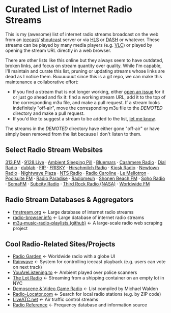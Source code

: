 # Curated List of Internet Radio Streams

This is my (awesome) list of internet radio streams
broadcast on the web from an [icecast](https://icecast.org)/
[shoutcast](https://www.shoutcast.com) server
or via [HLS](https://en.wikipedia.org/wiki/HTTP_Live_Streaming)
or [DASH](https://en.wikipedia.org/wiki/Dynamic_Adaptive_Streaming_over_HTTP)
or whatever.
These streams can be played by many media players
(e.g. [VLC](https://www.videolan.org))
or played by opening the stream URL directly in a web browser.

There are other lists like this online
but they always seem to have outdated, broken links,
and focus on stream quantity over quality.
While I'm capable, I'll maintain and curate this list,
pruning or updating streams whose links are dead as I notice them.
Buuuuuuut since this is a git repo, 
we can make this maintenance a collaborative effort:

  - If you find a stream that is not longer working, either 
  [open an issue](https://github.com/mikepierce/internet-radio-streams/issues) for it
  or just go ahead and fix it: find a working stream URL, 
  add it to the top of the corresponding m3u file, and make a pull request.
  If a stream looks indefinitely "off-air", 
  move the corresponding m3u file to the _DEMOTED_ directory and make a pull request.
  - If you'd like to suggest a stream to be added to the list,
  [let me know](https://github.com/mikepierce/internet-radio-streams/discussions/categories/station-suggestions).

The streams in the _DEMOTED_ directory have either gone "off-air"
or have simply been removed from the list because I don't listen to them.

## Select Radio Stream Websites

[313.FM](https://www.313.fm)
 · [9128.Live](https://9128.live)
 · [Ambient Sleeping Pill](https://ambientsleepingpill.com)
 · [Bluemars](http://echoesofbluemars.org) 
 · [Cashmere Radio](https://cashmereradio.com) 
 · [Dial Radio](https://dialradio.live)
 · [dublab](https://www.dublab.com) 
 · [FIP](https://www.fip.fr) 
 · [FRISKY](https://www.friskyradio.com) 
 · [Hirschmilch Radio](https://hirschmilch.de)
 · [Kiosk Radio](https://kioskradio.com) 
 · [Newtown Radio](https://newtownradio.com) 
 · [Nightwave Plaza](https://plaza.one) 
 · [NTS Radio](https://www.nts.live) 
 · [Radio Caroline](https://www.radiocaroline.co.uk) 
 · [Le Mellotron](https://www.lemellotron.com) 
 · [Poolsuite FM](https://poolsuite.net) 
 · [Radio Paradise](https://radioparadise.com) 
 · [Radiomeuh](https://www.radiomeuh.com) 
 · [Shonen Beach FM](https://www.beachfm.co.jp) 
 · [Soho Radio](https://sohoradiolondon.com) 
 · [SomaFM](https://somafm.com/) 
 · [Subcity Radio](https://subcity.org) 
 · [Third Rock Radio (NASA)](https://thirdrockradio.net) 
 · [Worldwide FM](https://worldwidefm.net) 

## Radio Stream Databases & Aggregators

  - [fmstream.org](https://fmstream.org/) ← Large database of internet radio streams
  - [radio-browser.info](https://www.radio-browser.info) ← Large database of internet radio streams
  - [m3u-music-radio-playlists (github)](https://junguler.github.io/m3u-radio-music-playlists/) ← A large-scale radio web scraping project

## Cool Radio-Related Sites/Projects

  - [Radio Garden](http://radio.garden/) ← Worldwide radio with a globe UI
  - [Rainwave](https://rainwave.cc/) ← System for controlling icecast playback (e.g. users can vote on next track)
  - [YouAreListening.to](http://youarelistening.to) ← Ambient played over police scanners
  - [The Lot Radio](https://www.thelotradio.com) ← Streaming from a shipping container on an empty lot in NYC
  - [Demoscene & Video Game Radio](https://mw.rat.bz/davgmsrl/) ← List compiled by Michael Walden
  - [Radio-Locator.com](https://radio-locator.com) ← Search for local radio stations (e.g. by ZIP code)
  - [LiveATC.net](https://www.liveatc.net) ← Air traffic control streams
  - [Radio Reference](https://www.radioreference.com) ← Frequency database and information source

